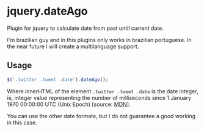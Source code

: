 jquery.dateAgo
=======

Plugin for jquery to calculate date from past until current date.

I'm brazilian guy and in this plugins only works in brazilian portuguese. In the near future I will create a multilanguage support.

Usage
-----

````javascript
$('.twitter .tweet .date').dateAgo();
````

Where innerHTML of the element ```.twitter .tweet .date``` is the date integer, ie, integer value representing the number of milliseconds since 1 January 1970 00:00:00 UTC (Unix Epoch) [source: [MDN](https://developer.mozilla.org/en-US/docs/JavaScript/Reference/Global_Objects/Date#Parameters)].

You can use the other date formate, but I do not guarantee a good working in this case.